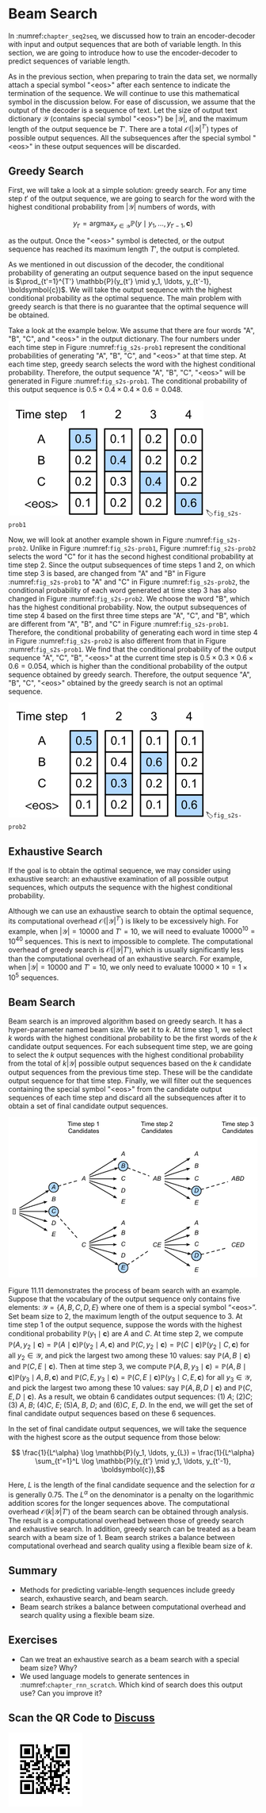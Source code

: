 # Beam Search

In :numref:`chapter_seq2seq`, we discussed how to train an encoder-decoder with input and output sequences that are both of variable length. In this section, we are going to introduce how to use the encoder-decoder to predict sequences of variable length.

As in the previous section, when preparing to train the data set, we normally attach a special symbol "&lt;eos&gt;" after each sentence to indicate the termination of the sequence. We will continue to use this mathematical symbol in the discussion below. For ease of discussion, we assume that the output of the decoder is a sequence of text. Let the size of output text dictionary $\mathcal{Y}$ (contains special symbol "&lt;eos&gt;") be $\left|\mathcal{Y}\right|$, and the maximum length of the output sequence be $T'$. There are a total $\mathcal{O}(\left|\mathcal{Y}\right|^{T'})$ types of possible output sequences. All the subsequences after the special symbol "&lt;eos&gt;" in these output sequences will be discarded.


## Greedy Search

First, we will take a look at a simple solution: greedy search. For any time step $t'$ of the output sequence, we are going to search for the word with the highest conditional probability from $|\mathcal{Y}|$ numbers of words, with

$$y_{t'} = \operatorname*{argmax}_{y \in \mathcal{Y}} \mathbb{P}(y \mid y_1, \ldots, y_{t'-1}, \boldsymbol{c})$$

as the output.  Once the "&lt;eos&gt;" symbol is detected, or the output sequence has reached its maximum length $T'$, the output is completed.

As we mentioned in out discussion of the decoder, the conditional probability of generating an output sequence based on the input sequence is $\prod_{t'=1}^{T'} \mathbb{P}(y_{t'} \mid y_1, \ldots, y_{t'-1}, \boldsymbol{c})$. We will take the output sequence with the highest conditional probability as the optimal sequence. The main problem with greedy search is that there is no guarantee that the optimal sequence will be obtained.

Take a look at the example below. We assume that there are four words "A", "B", "C", and "&lt;eos&gt;" in the output dictionary.  The four numbers under each time step in Figure :numref:`fig_s2s-prob1` represent the conditional probabilities of generating "A", "B", "C", and "&lt;eos&gt;" at that time step.  At each time step, greedy search selects the word with the highest conditional probability. Therefore, the output sequence "A", "B", "C", "&lt;eos&gt;" will be generated in Figure :numref:`fig_s2s-prob1`. The conditional probability of this output sequence is $0.5\times0.4\times0.4\times0.6 = 0.048$.


![The four numbers under each time step represent the conditional probabilities of generating "A", "B", "C", and "&lt;eos&gt;" at that time step.  At each time step, greedy search selects the word with the highest conditional probability. ](../img/s2s-prob1.svg)
:label:`fig_s2s-prob1`


Now, we will look at another example shown in Figure :numref:`fig_s2s-prob2`. Unlike in Figure :numref:`fig_s2s-prob1`, Figure :numref:`fig_s2s-prob2` selects the word "C" for it has the second highest conditional probability at time step 2. Since the output subsequences of time steps 1 and 2, on which time step 3 is based, are changed from "A" and "B" in Figure :numref:`fig_s2s-prob1` to "A" and "C" in Figure :numref:`fig_s2s-prob2`, the conditional probability of each word generated at time step 3 has also changed in Figure :numref:`fig_s2s-prob2`. We choose the word "B", which has the highest conditional probability. Now, the output subsequences of time step 4 based on the first three time steps are "A", "C", and "B", which are different from "A", "B", and "C" in Figure :numref:`fig_s2s-prob1`. Therefore, the conditional probability of generating each word in time step 4 in Figure :numref:`fig_s2s-prob2` is also different from that in Figure :numref:`fig_s2s-prob1`. We find that the conditional probability of the output sequence "A", "C", "B", "&lt;eos&gt;" at the current time step is $0.5\times0.3 \times0.6\times0.6=0.054$, which is higher than the conditional probability of the output sequence obtained by greedy search. Therefore, the output sequence "A", "B", "C", "&lt;eos&gt;" obtained by the greedy search is not an optimal sequence.

![The four numbers under each time step represent the conditional probabilities of generating "A", "B", "C", and "&lt;eos&gt;" at that time step.  At time step 2, the word "C", which has the second highest conditional probability, is selected. ](../img/s2s-prob2.svg)
:label:`fig_s2s-prob2`

## Exhaustive Search

If the goal is to obtain the optimal sequence, we may consider using exhaustive search: an exhaustive examination of all possible output sequences, which outputs the sequence with the highest conditional probability.

Although we can use an exhaustive search to obtain the optimal sequence, its computational overhead $\mathcal{O}(\left|\mathcal{Y}\right|^{T'})$ is likely to be excessively high. For example, when $|\mathcal{Y}|=10000$ and $T'=10$, we will need to evaluate $10000^{10} = 10^{40}$ sequences. This is next to impossible to complete. The computational overhead of greedy search is $\mathcal{O}(\left|\mathcal{Y}\right|T')$, which is usually significantly less than the computational overhead of an exhaustive search. For example, when $|\mathcal{Y}|=10000$ and $T'=10$, we only need to evaluate $10000\times10=1\times10^5$ sequences.


## Beam Search

Beam search is an improved algorithm based on greedy search. It has a hyper-parameter named beam size. We set it to $k$. At time step 1, we select $k$ words with the highest conditional probability to be the first words of the $k$ candidate output sequences. For each subsequent time step, we are going to select the $k$ output sequences with the highest conditional probability from the total of $k\left|\mathcal{Y}\right|$ possible output sequences based on the $k$ candidate output sequences from the previous time step. These will be the candidate output sequence for that time step. Finally, we will filter out the sequences containing the special symbol "&lt;eos&gt;" from the candidate output sequences of each time step and discard all the subsequences after it to obtain a set of final candidate output sequences.


![The beam search process. The beam size is 2 and the maximum length of the output sequence is 3. The candidate output sequences are $A$, $C$, $AB$, $CE$, $ABD$, and $CED$. ](../img/beam-search.svg)

Figure 11.11 demonstrates the process of beam search with an example. Suppose that the vocabulary of the output sequence only contains five elements: $\mathcal{Y} = \{A, B, C, D, E\}$ where one of them is a special symbol “&lt;eos&gt;”. Set beam size to 2, the maximum length of the output sequence to 3. At time step 1 of the output sequence, suppose the words with the highest conditional probability $\mathbb{P}(y_1 \mid \boldsymbol{c})$ are $A$ and $C$. At time step 2, we compute $\mathbb{P}(A, y_2 \mid \boldsymbol{c}) = \mathbb{P}(A \mid \boldsymbol{c})\mathbb{P}(y_2 \mid A, \boldsymbol{c})$ and $\mathbb{P}(C, y_2 \mid \boldsymbol{c}) = \mathbb{P}(C \mid \boldsymbol{c})\mathbb{P}(y_2 \mid C, \boldsymbol{c})$ for all $y_2 \in \mathcal{Y}$, and pick the largest two among these 10 values: say $\mathbb{P}(A, B \mid \boldsymbol{c})$ and $\mathbb{P}(C, E \mid \boldsymbol{c})$. Then at time step 3, we compute $\mathbb{P}(A, B, y_3 \mid \boldsymbol{c}) = \mathbb{P}(A, B \mid \boldsymbol{c})\mathbb{P}(y_3 \mid A, B, \boldsymbol{c})$ and $\mathbb{P}(C, E, y_3 \mid \boldsymbol{c}) = \mathbb{P}(C, E \mid \boldsymbol{c})\mathbb{P}(y_3 \mid C, E, \boldsymbol{c})$ for all $y_3 \in \mathcal{Y}$, and pick the largest two among these 10 values: say $\mathbb{P}(A, B, D \mid \boldsymbol{c})$ and $\mathbb{P}(C, E, D \mid  \boldsymbol{c})$. As a result, we obtain 6 candidates output sequences: (1) $A$; (2)$C$; (3) $A$, $B$; (4)$C$, $E$; (5)$A$, $B$, $D$; and (6)$C$, $E$, $D$. In the end, we will get the set of final candidate output sequences based on these 6 sequences.

In the set of final candidate output sequences, we will take the sequence with the highest score as the output sequence from those below:

$$ \frac{1}{L^\alpha} \log \mathbb{P}(y_1, \ldots, y_{L}) = \frac{1}{L^\alpha} \sum_{t'=1}^L \log \mathbb{P}(y_{t'} \mid y_1, \ldots, y_{t'-1}, \boldsymbol{c}),$$

Here, $L$ is the length of the final candidate sequence and the selection for $\alpha$ is generally 0.75. The $L^\alpha$ on the denominator is a penalty on the logarithmic addition scores for the longer sequences above. The computational overhead $\mathcal{O}(k\left|\mathcal{Y}\right|T')$ of the beam search can be obtained through analysis. The result is a computational overhead between those of greedy search and exhaustive search. In addition, greedy search can be treated as a beam search with a beam size of 1. Beam search strikes a balance between computational overhead and search quality using a flexible beam size of $k$.


## Summary

* Methods for predicting variable-length sequences include greedy search, exhaustive search, and beam search.
* Beam search strikes a balance between computational overhead and search quality using a flexible beam size.


## Exercises

* Can we treat an exhaustive search as a beam search with a special beam size? Why?
* We used language models to generate sentences in :numref:`chapter_rnn_scratch`. Which kind of search does this output use? Can you improve it?

## Scan the QR Code to [Discuss](https://discuss.mxnet.io/t/2394)

![](../img/qr_beam-search.svg)
